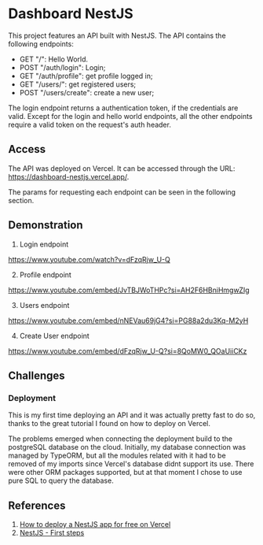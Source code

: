 # Dashboard NestJS

This project features an API built with NestJS. The API contains the following endpoints:
- GET "/": Hello World.
- POST "/auth/login": Login;
- GET "/auth/profile": get profile logged in;
- GET "/users/": get registered users;
- POST "/users/create": create a new user;

The login endpoint returns a authentication token, if the credentials are valid. Except for the login and hello world endpoints, all the other endpoints require a valid token on the request's auth header.

## Access

The API was deployed on Vercel. It can be accessed through the URL: https://dashboard-nestjs.vercel.app/.

The params for requesting each endpoint can be seen in the following section.

## Demonstration

1. Login endpoint

https://www.youtube.com/watch?v=dFzqRjw_U-Q

2. Profile endpoint

https://www.youtube.com/embed/JvTBJWoTHPc?si=AH2F6HBniHmgwZIg

3. Users endpoint

https://www.youtube.com/embed/nNEVau69jG4?si=PG88a2du3Kq-M2yH

4. Create User endpoint 

https://www.youtube.com/embed/dFzqRjw_U-Q?si=8QoMW0_QOaUiiCKz


## Challenges

### Deployment
This is my first time deploying an API and it was actually pretty fast to do so, thanks to the great tutorial I found on how to deploy on Vercel. 

The problems emerged when connecting the deployment build to the postgreSQL database on the cloud. Initially, my database connection was managed by TypeORM, but all the modules related with it had to be removed of my imports since Vercel's database didnt support its use. There were other ORM packages supported, but at that moment I chose to use pure SQL to query the database.

## References

1. [How to deploy a NestJS app for free on Vercel](https://www.technog.com.br/blog/tips-and-tricks/how-to-deploy-a-nestjs-app-for-free-on-vercel/)
2. [NestJS - First steps](https://docs.nestjs.com/first-steps)
